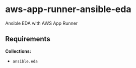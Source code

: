 # aws-app-runner-ansible-eda

Ansible EDA with AWS App Runner

## Requirements

**Collections:**

- `ansible.eda`
